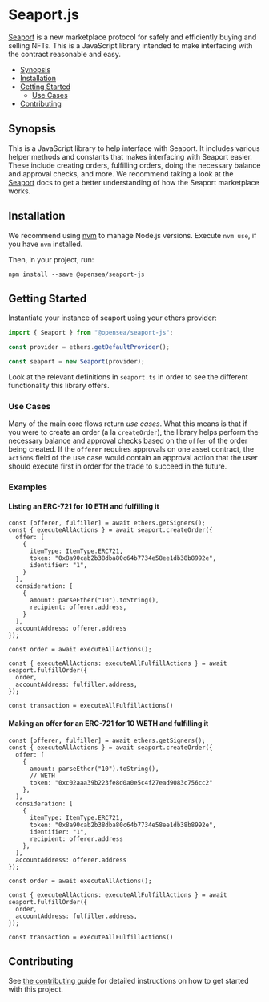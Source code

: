 # Seaport.js

[Seaport](https://github.com/ProjectOpenSea/seaport) is a new marketplace protocol for safely and efficiently buying and selling NFTs. This is a JavaScript library intended to make interfacing with the contract reasonable and easy.

- [Synopsis](#synopsis)
- [Installation](#installation)
- [Getting Started](#getting-started)
  - [Use Cases](#use-cases)
- [Contributing](#contributing)

## Synopsis

This is a JavaScript library to help interface with Seaport. It includes various helper methods and constants that makes interfacing with Seaport easier. These include creating orders, fulfilling orders, doing the necessary balance and approval checks, and more. We recommend taking a look at the [Seaport](https://github.com/ProjectOpenSea/seaport) docs to get a better understanding of how the Seaport marketplace works.

## Installation

We recommend using [nvm](https://github.com/nvm-sh/nvm) to manage Node.js versions. Execute `nvm use`, if you have `nvm` installed.

Then, in your project, run:

```
npm install --save @opensea/seaport-js
```

## Getting Started

Instantiate your instance of seaport using your ethers provider:

```JavaScript
import { Seaport } from "@opensea/seaport-js";

const provider = ethers.getDefaultProvider();

const seaport = new Seaport(provider);
```

Look at the relevant definitions in `seaport.ts` in order to see the different functionality this library offers.

### Use Cases

Many of the main core flows return _use cases_. What this means is that if you were to create an order (a la `createOrder`), the library helps perform the necessary balance and approval checks based on the `offer` of the order being created. If the `offerer` requires approvals on one asset contract, the `actions` field of the use case would contain an approval action that the user should execute first in order for the trade to succeed in the future.

### Examples

#### Listing an ERC-721 for 10 ETH and fulfilling it

```
const [offerer, fulfiller] = await ethers.getSigners();
const { executeAllActions } = await seaport.createOrder({
  offer: [
    {
      itemType: ItemType.ERC721,
      token: "0x8a90cab2b38dba80c64b7734e58ee1db38b8992e",
      identifier: "1",
    }
  ],
  consideration: [
    {
      amount: parseEther("10").toString(),
      recipient: offerer.address,
    }
  ],
  accountAddress: offerer.address
});

const order = await executeAllActions();

const { executeAllActions: executeAllFulfillActions } = await seaport.fulfillOrder({
  order,
  accountAddress: fulfiller.address,
});

const transaction = executeAllFulfillActions()
```

#### Making an offer for an ERC-721 for 10 WETH and fulfilling it

```
const [offerer, fulfiller] = await ethers.getSigners();
const { executeAllActions } = await seaport.createOrder({
  offer: [
    {
      amount: parseEther("10").toString(),
      // WETH
      token: "0xc02aaa39b223fe8d0a0e5c4f27ead9083c756cc2"
    },
  ],
  consideration: [
    {
      itemType: ItemType.ERC721,
      token: "0x8a90cab2b38dba80c64b7734e58ee1db38b8992e",
      identifier: "1",
      recipient: offerer.address
    },
  ],
  accountAddress: offerer.address
});

const order = await executeAllActions();

const { executeAllActions: executeAllFulfillActions } = await seaport.fulfillOrder({
  order,
  accountAddress: fulfiller.address,
});

const transaction = executeAllFulfillActions()
```

## Contributing

See [the contributing guide](CONTRIBUTING.md) for detailed instructions on how to get started with this project.
